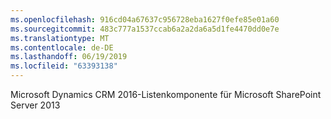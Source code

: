 ```yaml
---
ms.openlocfilehash: 916cd04a67637c956728eba1627f0efe85e01a60
ms.sourcegitcommit: 483c777a1537ccab6a2a2da6a5d1fe4470dd0e7e
ms.translationtype: MT
ms.contentlocale: de-DE
ms.lasthandoff: 06/19/2019
ms.locfileid: "63393138"
---
```

Microsoft Dynamics CRM 2016-Listenkomponente für Microsoft SharePoint Server 2013